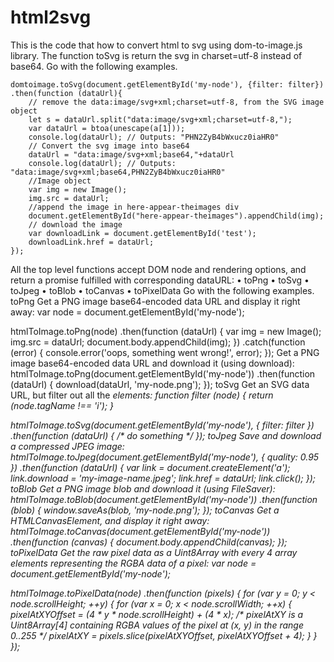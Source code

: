 # html2svg
This is the code that how to convert html to svg using dom-to-image.js library. The function toSvg is return the svg in charset=utf-8 instead of base64.
Go with the following examples.

    
    domtoimage.toSvg(document.getElementById('my-node'), {filter: filter})
    .then(function (dataUrl){
        // remove the data:image/svg+xml;charset=utf-8, from the SVG image object
        let s = dataUrl.split("data:image/svg+xml;charset=utf-8,");
        var dataUrl = btoa(unescape(a[1]));
        console.log(dataUrl); // Outputs: "PHN2ZyB4bWxucz0iaHR0"
        // Convert the svg image into base64
        dataUrl = "data:image/svg+xml;base64,"+dataUrl
        console.log(dataUrl); // Outputs: "data:image/svg+xml;base64,PHN2ZyB4bWxucz0iaHR0"
        //Image object
        var img = new Image();
        img.src = dataUrl;
        //append the image in here-appear-theimages div
        document.getElementById("here-appear-theimages").appendChild(img);
        // download the image    
        var downloadLink = document.getElementById('test');
        downloadLink.href = dataUrl;
    });


All the top level functions accept DOM node and rendering options, and return a promise fulfilled with corresponding dataURL:
    • toPng 
    • toSvg 
    • toJpeg 
    • toBlob 
    • toCanvas 
    • toPixelData 
Go with the following examples.
toPng
Get a PNG image base64-encoded data URL and display it right away:
var node = document.getElementById('my-node');

htmlToImage.toPng(node)
  .then(function (dataUrl) {
    var img = new Image();
    img.src = dataUrl;
    document.body.appendChild(img);
  })
  .catch(function (error) {
    console.error('oops, something went wrong!', error);
  });
Get a PNG image base64-encoded data URL and download it (using download):
htmlToImage.toPng(document.getElementById('my-node'))
  .then(function (dataUrl) {
    download(dataUrl, 'my-node.png');
  });
toSvg
Get an SVG data URL, but filter out all the <i> elements:
function filter (node) {
  return (node.tagName !== 'i');
}

htmlToImage.toSvg(document.getElementById('my-node'), { filter: filter })
  .then(function (dataUrl) {
    /* do something */
  });
toJpeg
Save and download a compressed JPEG image:
htmlToImage.toJpeg(document.getElementById('my-node'), { quality: 0.95 })
  .then(function (dataUrl) {
    var link = document.createElement('a');
    link.download = 'my-image-name.jpeg';
    link.href = dataUrl;
    link.click();
  });
toBlob
Get a PNG image blob and download it (using FileSaver):
htmlToImage.toBlob(document.getElementById('my-node'))
  .then(function (blob) {
    window.saveAs(blob, 'my-node.png');
  });
toCanvas
Get a HTMLCanvasElement, and display it right away:
htmlToImage.toCanvas(document.getElementById('my-node'))
  .then(function (canvas) {
    document.body.appendChild(canvas);
  });
toPixelData
Get the raw pixel data as a Uint8Array with every 4 array elements representing the RGBA data of a pixel:
var node = document.getElementById('my-node');

htmlToImage.toPixelData(node)
  .then(function (pixels) {
    for (var y = 0; y < node.scrollHeight; ++y) {
      for (var x = 0; x < node.scrollWidth; ++x) {
        pixelAtXYOffset = (4 * y * node.scrollHeight) + (4 * x);
        /* pixelAtXY is a Uint8Array[4] containing RGBA values of the pixel at (x, y) in the range 0..255 */
        pixelAtXY = pixels.slice(pixelAtXYOffset, pixelAtXYOffset + 4);
      }
    }
  });
